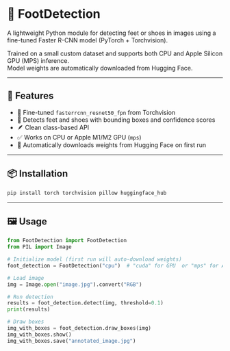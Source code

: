 # 🦶 FootDetection

A lightweight Python module for detecting feet or shoes in images using a fine-tuned Faster R-CNN model (PyTorch + Torchvision).

Trained on a small custom dataset and supports both CPU and Apple Silicon GPU (MPS) inference.  
Model weights are automatically downloaded from Hugging Face.

---

## 🚀 Features

- 🧠 Fine-tuned `fasterrcnn_resnet50_fpn` from Torchvision
- 🦶 Detects feet and shoes with bounding boxes and confidence scores
- 🪶 Clean class-based API
- ✅ Works on CPU or Apple M1/M2 GPU (`mps`)
- 🔗 Automatically downloads weights from Hugging Face on first run

---

## 📦 Installation

```bash
pip install torch torchvision pillow huggingface_hub
```

---

## 🖼️ Usage

```python
from FootDetection import FootDetection
from PIL import Image

# Initialize model (first run will auto-download weights)
foot_detection = FootDetection("cpu")  # "cuda" for GPU  or "mps" for Apple Silicon

# Load image
img = Image.open("image.jpg").convert("RGB")

# Run detection
results = foot_detection.detect(img, threshold=0.1)
print(results)

# Draw boxes
img_with_boxes = foot_detection.draw_boxes(img)
img_with_boxes.show()
img_with_boxes.save("annotated_image.jpg")
```
